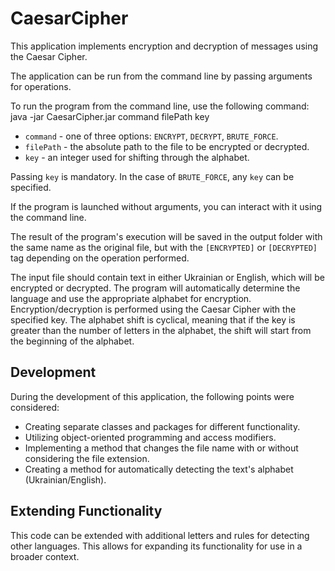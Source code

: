 # CaesarCipher

This application implements encryption and decryption of messages using the Caesar Cipher.

The application can be run from the command line by passing arguments for operations.

To run the program from the command line, use the following command: java -jar CaesarCipher.jar command filePath key

- `command` - one of three options: `ENCRYPT`, `DECRYPT`, `BRUTE_FORCE`.
- `filePath` - the absolute path to the file to be encrypted or decrypted.
- `key` - an integer used for shifting through the alphabet.

Passing `key` is mandatory. In the case of `BRUTE_FORCE`, any `key` can be specified.

If the program is launched without arguments, you can interact with it using the command line.

The result of the program's execution will be saved in the output folder with the same name as the original file, but with the `[ENCRYPTED]` or `[DECRYPTED]` tag depending on the operation performed.

The input file should contain text in either Ukrainian or English, which will be encrypted or decrypted. The program will automatically determine the language and use the appropriate alphabet for encryption. Encryption/decryption is performed using the Caesar Cipher with the specified key. The alphabet shift is cyclical, meaning that if the key is greater than the number of letters in the alphabet, the shift will start from the beginning of the alphabet.

## Development

During the development of this application, the following points were considered:

- Creating separate classes and packages for different functionality.
- Utilizing object-oriented programming and access modifiers.
- Implementing a method that changes the file name with or without considering the file extension.
- Creating a method for automatically detecting the text's alphabet (Ukrainian/English).

## Extending Functionality

This code can be extended with additional letters and rules for detecting other languages. This allows for expanding its functionality for use in a broader context.
